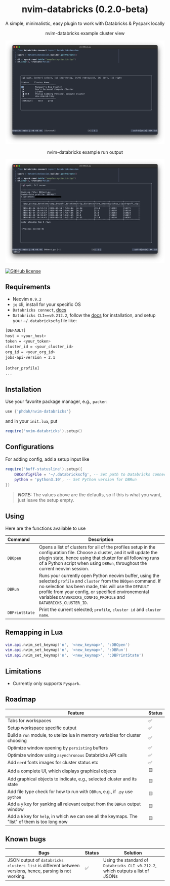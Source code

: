 <h1 align="center">
  nvim-databricks (0.2.0-beta)
</h1>
<p align="center">
A simple, minimalistic, easy plugin to work with Databricks & Pyspark locally
</p>

<p align="center">
nvim-databricks example cluster view
</p>

![Demo Image](https://github.com/phdah/nvim-databricks/raw/main/images/demo_clusters.png)

<p align="center">
nvim-databricks example run output
</p>

![Demo Image](https://github.com/phdah/nvim-databricks/raw/main/images/demo_run.png)

<!-- badges: start -->
[![GitHub license](https://img.shields.io/badge/license-MIT-blue.svg)](https://github.com/phdah/nvim-databricks/blob/main/LICENSE)
<!-- badges: end -->

## Requirements

- Neovim `0.9.2`
- `jq` cli, install for your specific OS
- `Databricks connect`, [docs](https://learn.microsoft.com/en-us/azure/databricks/dev-tools/databricks-connect/python/)
- `Databricks CLI==v0.212.2`, follow the [docs](https://docs.databricks.com/en/dev-tools/cli/install.html) for installation, and setup your `~/.databrickscfg` file like:
```bash
[DEFAULT]
host = <your_host>
token = <your_token>
cluster_id = <your_cluster_id>
org_id = <your_org_id>
jobs-api-version = 2.1

[other_profile]
...
```

## Installation

Use your favorite package manager, e.g., `packer`:
````lua
use {'phdah/nvim-databricks'}
````
and in your `init.lua`, put
````lua
require('nvim-databricks').setup()
````

## Configurations

For adding config, add a setup input like
````lua
require('buff-statusline').setup({
    DBConfigFile = '~/.databrickscfg', -- Set path to Databricks connect config file
    python = 'python3.10', -- Set Python version for DBRun
})
````
> **_NOTE:_** The values above are the defaults, so if this is what you want, just leave the setup empty.

## Using
Here are the functions available to use

| Command | Description |
| :--- | --- |
| `DBOpen` | Opens a list of clusters for all of the profiles setup in the configuration file. Choose a cluster, and it will update the plugin state, hence using that cluster for all following runs of a Python script when using `DBRun`, throughout the current neovim session. |
| `DBRun` | Runs your currently open Python neovim buffer, using the selected `profile` and `cluster` from the `DBOpen` command. If no selection has been made, this will use the `DEFAULT` profile from your config, or specified environemental variables `DATABRICKS_CONFIG_PROFILE` and `DATABRICKS_CLUSTER_ID`. |
| `DBPrintState` | Print the current selected; `profile`, `cluster id` and `cluster name`. |


## Remapping in Lua
````lua
vim.api.nvim_set_keymap('n', '<new_keymap>', ':DBOpen')
vim.api.nvim_set_keymap('n', '<new_keymap>', ':DBRun')
vim.api.nvim_set_keymap('n', '<new_keymap>', ':DBPrintState')
````

## Limitations
* Currently only supports `Pyspark`.

## Roadmap

| Feature | Status |
| --- | --- |
| Tabs for workspaces | ✅ |
| Setup workspace specific output | ✅ |
| Build a `run` module, to utelize lua in memory variables for cluster choosing | ✅ |
| Optimize window opening by `persisting` buffers | ✅ |
| Optimize window using `asynchronous` Databricks API calls | ✅ |
| Add `nerd` fonts images for cluster status etc | ✅ |
| Add a complete UI, which displays graphical objects | 🟨 |
| Add graphical objects to indicate, e.g., selected cluster and its state | 🟨 |
| Add file type check for how to run with `DBRun`, e.g., if `.py` use `python` | 🟨 |
| Add a `y` key for yanking all relevant output from the `DBRun` output window | 🟨 |
| Add a `h` key for `help`, in which we can see all the keymaps. The "list" of them is too long now | 🟨 |

## Known bugs

| Bugs | Status | Solution |
| --- | --- | --- |
| JSON output of `databricks clusters list` is different between versions, hence, parsing is not working. | ✅ | Using the standard of `Databricks CLI v0.212.2`, which outputs a list of JSONs |
